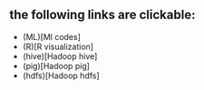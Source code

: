 ## the following links are clickable:

- (ML)[Ml codes]
- (R)[R visualization]
- (hive)[Hadoop hive]
- (pig)[Hadoop pig]
- (hdfs)[Hadoop hdfs]
